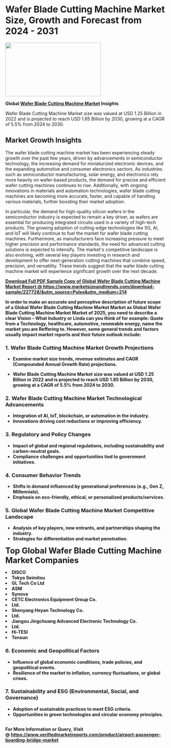 <H1>Wafer Blade Cutting Machine Market Size, Growth and Forecast from 2024 - 2031</H1><img class="aligncenter size-medium wp-image-584254" src="https://thirdeyenews.in/wp-content/uploads/2024/09/Global-Market-Research-300x168.jpeg" alt="" width="300" height="168" /><p><strong>Global&nbsp;<a href="https://www.marketsizeandtrends.com/download-sample/227728/&amp;utm_source=Pulse&amp;utm_medium=214">Wafer Blade Cutting Machine Market</a> Insights</strong></p><p>Wafer Blade Cutting Machine Market size was valued at USD 1.25 Billion in 2022 and is projected to reach USD 1.85 Billion by 2030, growing at a CAGR of 5.5% from 2024 to 2030.</p><p><h2>Market Growth Insights</h2> <p>The wafer blade cutting machine market has been experiencing steady growth over the past few years, driven by advancements in semiconductor technology, the increasing demand for miniaturized electronic devices, and the expanding automotive and consumer electronics sectors. As industries such as semiconductor manufacturing, solar energy, and electronics rely more heavily on wafer-based products, the demand for precise and efficient wafer cutting machines continues to rise. Additionally, with ongoing innovations in materials and automation technologies, wafer blade cutting machines are becoming more accurate, faster, and capable of handling various materials, further boosting their market adoption.</p> <p><strong><a href="#"></a></strong></p> <p>In particular, the demand for high-quality silicon wafers in the semiconductor industry is expected to remain a key driver, as wafers are essential for producing integrated circuits used in a variety of high-tech products. The growing adoption of cutting-edge technologies like 5G, AI, and IoT will likely continue to fuel the market for wafer blade cutting machines. Furthermore, as manufacturers face increasing pressure to meet higher precision and performance standards, the need for advanced cutting solutions is expected to intensify. The market's competitive landscape is also evolving, with several key players investing in research and development to offer next-generation cutting machines that combine speed, precision, and versatility. These trends suggest that the wafer blade cutting machine market will experience significant growth over the next decade.</p> <p><strong><a href="#"></p><p><span class=""><strong>Download Full PDF Sample Copy of Global Wafer Blade Cutting Machine Market Report</strong> @ <a href="https://www.marketsizeandtrends.com/download-sample/227728/&amp;utm_source=Pulse&amp;utm_medium=214" target="_blank">https://www.marketsizeandtrends.com/download-sample/227728/&amp;utm_source=Pulse&amp;utm_medium=214</a></span></p><p>In order to make an accurate and perceptive description of future scope of a Global&nbsp;Wafer Blade Cutting Machine Market Market as Global&nbsp;Wafer Blade Cutting Machine Market Market of 2025, you need to describe a clear Vision &ndash; What Industry or Linda can you think of for example: Quote from a Technology, healthcare, automotive, renewable energy, name the market you are Reffering to. However, some general trends and factors usually impact market reports and their future outlook include:</p><h3>1.&nbsp;<strong>Wafer Blade Cutting Machine Market Growth Projections</strong></h3><ul><li>Examine market size trends, revenue estimates and CAGR (Compounded Annual Growth Rate) projections.</li><li><p>Wafer Blade Cutting Machine Market size was valued at USD 1.25 Billion in 2022 and is projected to reach USD 1.85 Billion by 2030, growing at a CAGR of 5.5% from 2024 to 2030.</p></li></ul><h3>2.&nbsp;<strong>Wafer Blade Cutting Machine Market Technological Advancements</strong></h3><ul><li>Integration of AI, IoT, blockchain, or automation in the industry.</li><li>Innovations driving cost reductions or improving efficiency.</li></ul><h3>3.&nbsp;<strong>Regulatory and Policy Changes</strong></h3><ul><li>Impact of global and regional regulations, including sustainability and carbon-neutral goals.</li><li>Compliance challenges and opportunities tied to government initiatives.</li></ul><h3>4.&nbsp;<strong>Consumer Behavior Trends</strong></h3><ul><li>Shifts in demand influenced by generational preferences (e.g., Gen Z, Millennials).</li><li>Emphasis on eco-friendly, ethical, or personalized products/services.</li></ul><h3>5.&nbsp;<strong>Global Wafer Blade Cutting Machine Market Competitive Landscape</strong></h3><ul><li>Analysis of key players, new entrants, and partnerships shaping the industry.</li><li>Strategies for differentiation and market penetration.</li></ul><p data-pm-slice="1 1 []"><span style="color: inherit; font-family: inherit; font-size: 25px;">Top Global Wafer Blade Cutting Machine Market Companies</span></p><div class="" data-test-id=""><p><li>DISCO</li><li> Tokyo Seimitsu</li><li> GL Tech Co Ltd</li><li> ASM</li><li> Synova</li><li> CETC Electronics Equipment Group Co.</li><li> Ltd.</li><li> Shenyang Heyan Technology Co.</li><li> Ltd.</li><li> Jiangsu Jingchuang Advanced Electronic Technology Co.</li><li> Ltd.</li><li> Hi-TESI</li><li> Tensun</li></p></div><h3>6.&nbsp;<strong>Economic and Geopolitical Factors</strong></h3><ul><li>Influence of global economic conditions, trade policies, and geopolitical events.</li><li>Resilience of the market to inflation, currency fluctuations, or global crises.</li></ul><h3>7.&nbsp;<strong>Sustainability and ESG (Environmental, Social, and Governance)</strong></h3><ul><li>Adoption of sustainable practices to meet ESG criteria.</li><li>Opportunities in green technologies and circular economy principles.</li></ul><h2><strong style="font-size: 14px;">For More Information or Query, Visit @&nbsp;</strong><a style="background-color: #ffffff; font-size: 14px;" href="https://www.marketsizeandtrends.com/report/wafer-blade-cutting-machine-market/" target="_blank">https://www.verifiedmarketreports.com/product/airport-passenger-boarding-bridge-market</a></h2>
